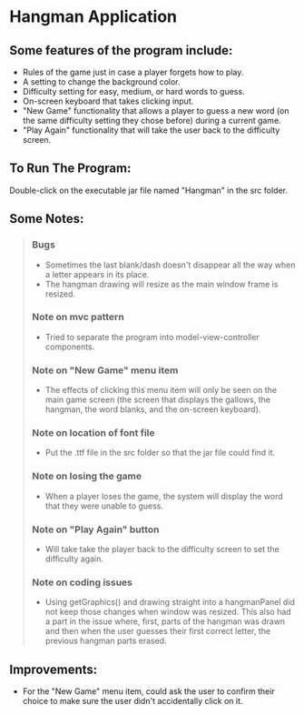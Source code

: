 # Hangman Application

## Some features of the program include:
- Rules of the game just in case a player forgets how to play.
- A setting to change the background color.
- Difficulty setting for easy, medium, or hard words to guess.
- On-screen keyboard that takes clicking input.
- "New Game" functionality that allows a player to guess a new word (on the same difficulty setting they chose before) during a current game.
- "Play Again" functionality that will take the user back to the difficulty screen.

## To Run The Program:
Double-click on the executable jar file named "Hangman" in the src folder.

## Some Notes:
> ### Bugs 
> - Sometimes the last blank/dash doesn't disappear all the way when a letter appears in its place.
> - The hangman drawing will resize as the main window frame is resized.
>
> ### Note on mvc pattern 
> - Tried to separate the program into model-view-controller components.
>
> ### Note on "New Game" menu item 
> - The effects of clicking this menu item will only be seen on the main game screen (the screen that displays the gallows, the hangman, the word blanks, and the on-screen keyboard).
>
> ### Note on location of font file 
> - Put the .ttf file in the src folder so that the jar file could find it.
>
> ### Note on losing the game 
> - When a player loses the game, the system will display the word that they were unable to guess.
>
> ### Note on "Play Again" button 
> - Will take take the player back to the difficulty screen to set the difficulty again.
>
> ### Note on coding issues 
> - Using getGraphics() and drawing straight into a hangmanPanel did not keep those changes when window was resized. This also had a part in the issue where, first, parts of the hangman was drawn and then when the user guesses their first correct letter, the previous hangman parts erased.

## Improvements:
- For the "New Game" menu item, could ask the user to confirm their choice to make sure the user didn't accidentally click on it.
